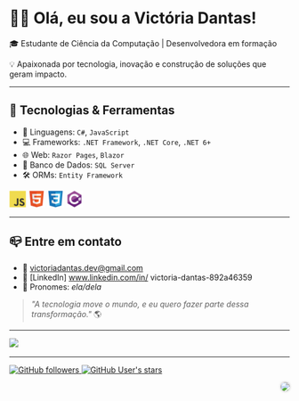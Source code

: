 # 👋🏻 Olá, eu sou a Victória Dantas!

🎓 Estudante de Ciência da Computação | Desenvolvedora em formação

💡 Apaixonada por tecnologia, inovação e construção de soluções que geram impacto.

---

## 🚀 Tecnologias & Ferramentas
- 🧠 Linguagens: `C#`, `JavaScript`
- 💻 Frameworks: `.NET Framework`, `.NET Core`, `.NET 6+`
- 🌐 Web: `Razor Pages`, `Blazor`
- 🏧 Banco de Dados: `SQL Server`
- 🛠 ORMs: `Entity Framework`
<p align="left">
  <img src="https://raw.githubusercontent.com/devicons/devicon/master/icons/javascript/javascript-original.svg" alt="JavaScript" width="30"/>
  <img src="https://raw.githubusercontent.com/devicons/devicon/master/icons/html5/html5-original.svg" alt="HTML5" width="30"/>
  <img src="https://raw.githubusercontent.com/devicons/devicon/master/icons/css3/css3-original.svg" alt="CSS3" width="30"/>
  <img src="https://raw.githubusercontent.com/devicons/devicon/master/icons/csharp/csharp-original.svg" alt="C#" width="30"/>
</p>

---
## 📪 Entre em contato
- 📨  victoriadantas.dev@gmail.com
- 💼 [LinkedIn] www.linkedin.com/in/
victoria-dantas-892a46359
- 💬 Pronomes: *ela/dela*
> _"A tecnologia move o mundo, e eu quero fazer parte dessa transformação."_ 🌎

---
<div>
  <a href="https://beacons.ai/victoriadantas">
    <img height="180em" src="https://github-readme-stats.vercel.app/api?username=victoriadantas&show_icons=true&theme=dark&include_all_commits=true&count_private=true"/>
  
---
![GitHub followers](https://img.shields.io/github/followers/victoriadantas?label=Seguidores&style=social)
![GitHub User's stars](https://img.shields.io/github/stars/victoriadantas?style=social)

<p align="right">
  <img src="https://github.com/victoriadantas.png" width="60" style="border-radius: 50%; box-shadow: 0 0 4px rgba(0,0,0,0.3);" />
</p>

